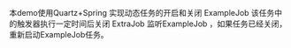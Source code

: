 本demo使用Quartz+Spring 实现动态任务的开启和关闭
ExampleJob 该任务中的触发器执行一定时间后关闭
ExtraJob 监听ExampleJob ，如果任务已经关闭，重新启动ExampleJob任务。